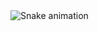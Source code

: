 <img src="https://raw.githubusercontent.com/maurodesouz/maurodesouz/output/snake.svg" alt="Snake animation" />

###
